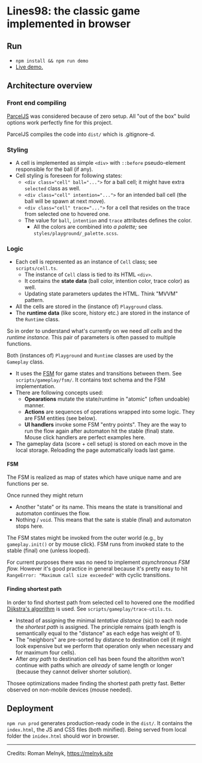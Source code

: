 # Lines98: the classic game implemented in browser

## Run

- `npm install && npm run demo`
- [Live demo.](https://melnyk.site/post/17)

## Architecture overview

### Front end compiling

[ParcelJS](https://parceljs.org/) was considered because of zero setup. All "out of the box" build options work perfectly fine for this project.

ParcelJS compiles the code into `dist/` which is .gitignore-d.

### Styling

- A cell is implemented as simple `<div>` with `::before` pseudo-element responsible for the ball (if any).
- Cell styling is foreseen for following states:
  - `<div class="cell" ball="...">` for a ball cell; it might have extra `selected` class as well.
  - `<div class="cell" intention="...">` for an intended ball cell (the ball will be spawn at next move).
  - `<div class="cell" trace="...">` for a cell that resides on the trace from selected one to hovered one.
  - The value for `ball`, `intention` and `trace` attributes defines the color.
    - All the colors are combined into _a palette;_ see `styles/playground/_palette.scss`.

### Logic

- Each cell is represented as an  instance of `Cell` class; see `scripts/cell.ts`.
  - The instance of `Cell` class is tied to its HTML `<div>`.
  - It contains the **state data** (ball color, intention color, trace color) as well.
  - Updating state parameters updates the HTML. Think "MVVM" pattern.
- All the cells are stored in the (instance of) `Playground` class.
- The **runtime data** (like score, history etc.) are stored in the instance of the `Runtime` class.

So in order to understand what's currently on we need _all cells_ and the _runtime instance._ This pair of parameters is often passed to multiple functions.

Both (instances of) `Playground` and `Runtime` classes are used by the `Gameplay` class.
- It uses the [FSM](https://en.wikipedia.org/wiki/Finite-state_machine) for game states and transitions between them. See `scripts/gameplay/fsm/`. It contains text schema and the FSM implementation.
- There are following concepts used:
  - **Opearations** mutate the state/runtime in "atomic" (often undoable) manner.
  - **Actions** are sequences of operations wrapped into some logic. They are FSM entities (see below).
  - **UI handlers** invoke some FSM "entry points". They are the way to run the flow again after automaton hit the stable (final) state.  
     Mouse click handlers are perfect examples here.
- The gameplay data (score + cell setup) is stored on each move in the local storage. Reloading the page automatically loads last game.

#### FSM

The FSM is realized as map of states which have unique name and are functions per se.

Once runned they might return
- Another "state" or its name. This means the state is transitional and automaton continues the flow.
- Nothing / `void`. This means that the sate is stable (final) and automaton stops here.

The FSM states might be invoked from the outer world (e.g.,  by `gameplay.init()` or by mouse click). FSM runs from invoked state to the stable (final) one (unless looped).

For current purposes there was no need to implement _asynchronous FSM flow._ However it's good practice in general because it's pretty easy to hit `RangeError: "Maximum call size exceeded"` with cyclic transitions.

#### Finding shortest path

In order to find shortest path from selected cell to hovered one the modified [Dijkstra's algorithm](https://en.wikipedia.org/wiki/Dijkstra%27s_algorithm) is used. See `scripts/gameplay/trace-utils.ts`.
- Instead of assigning the minimal _tentative distance_ (sic) to each node the _shortest path_ is assigned. The principle remains (path length is semantically equal to the "distance" as each edge has weight of 1).
- The "neighbors" are pre-sorted by distance to destination cell (it might look expensive but we perform that operation only when necessary and for maximum four cells).
- After _any path_ to destination cell has been found the altorithm won't continue with paths which are _already_ of same length or longer (because they cannot deliver shorter solution).

Thosee optimizations madee finding the shortest path pretty fast. Better observed on non-mobile devices (mouse needed).

## Deployment

`npm run prod` generates production-ready code in the `dist/`. It contains the `index.html`, the JS and CSS files (both minified). Being served from local folder the `inidex.html` should wor in browser.

---
 
Credits: Roman Melnyk, <https://melnyk.site>
